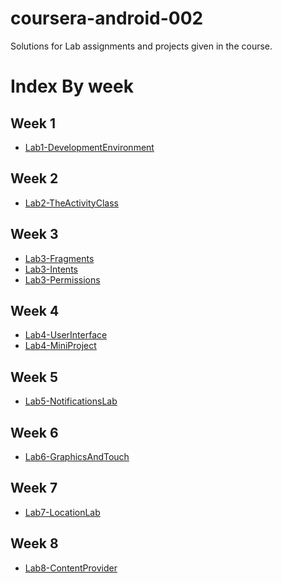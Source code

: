 coursera-android-002
====================

Solutions for Lab assignments and projects given in the course.

# Index By week

## Week 1

* [Lab1-DevelopmentEnvironment](./Lab1-DevelopmentEnvironment/)

## Week 2

* [Lab2-TheActivityClass](./Lab2-TheActivityClass/)

## Week 3

* [Lab3-Fragments](./Lab3-Fragments/)
* [Lab3-Intents](./Lab3-Intents/)
* [Lab3-Permissions](./Lab3-Permissions/)

## Week 4

* [Lab4-UserInterface](./Lab4-UserInterface/)
* [Lab4-MiniProject](./ModernArtUI/)

## Week 5

* [Lab5-NotificationsLab](./Lab5-NotificationLab/)

## Week 6

* [Lab6-GraphicsAndTouch](./Lab6-GraphicsAndTouch/)

## Week 7

* [Lab7-LocationLab](./Lab7-LocationLab/)

## Week 8

* [Lab8-ContentProvider](./Lab8-ContentProvider/)
